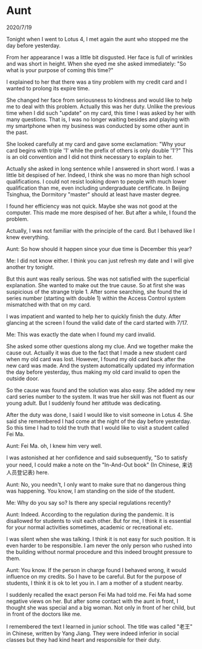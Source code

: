 # Aunt
2020/7/19

Tonight when I went to Lotus 4, I met again the aunt who stopped me the day
before yesterday.

From her appearance I was a little bit disgusted.
Her face is full of wrinkles and was short in height.
When she eyed me she asked immediately: "So what is
your purpose of coming this time?"

I explained to her that there was a tiny problem with
my credit card and I wanted to prolong its expire time.

She changed her face from seriousness to kindness and
would like to help me to deal with this problem.
Actually this was her duty. Unlike the previous
time when I did such "update" on my card, this time
I was asked by her with many questions. That is, I was
no longer waiting besides and playing with my smartphone
when my business was conducted by some other aunt in
the past.

She looked carefully at my card and gave some exclamation:
"Why your card begins with triple '1' while the prefix of
others is only double '1'?" This is an old convention
and I did not think necessary to explain to her.

Actually she asked in long sentence while I answered
in short word. I was a little bit despised of her.
Indeed, I think she was no more than high school
qualifications. I could not resist looking down to
people with much lower qualification than me, even
including undergraduate certificate. In Beijing Tsinghua,
the Dormitory "master" should at least have
master degree.

I found her efficiency was not quick. Maybe she was not
good at the computer. This made me more despised of her.
But after a while, I found the problem.

Actually, I was not familiar with the principle
of the card. But I behaved like I knew everything.

Aunt: So how should it happen since your due time is December this year?

Me: I did not know either. I think you can
just refresh my date and I will give another try tonight.

But this aunt was really serious. She was not satisfied with
the superficial explanation. She wanted to make out the true
cause. So at first she was suspicious of the strange triple 1.
After some searching, she found the id series number (starting with double 1)
within the Access Control system mismatched with that on my card.

I was impatient and wanted to help her to quickly finish the duty.
After glancing at the screen I found the valid date of the card started with
7/17.

Me: This was exactly the date when I found my card invalid.

She asked some other questions along my clue. And we together
make the cause out. Actually it was due to the fact that I made
a new student card when my old card was lost. However, I found
my old card back after the new card was made. And the system
automatically updated my information the day before yesterday, thus
making my old card invalid to open the outside door.

So the cause was found and the solution was also easy.
She added my new card series number to the system.
It was true her skill was not fluent as our young adult. But I suddenly
found her attitude was dedicating.

After the duty was done, I said I would like to visit someone in Lotus 4.
She said she remembered I had come at the night of the day before yesterday.
So this time I had to told the truth that I would like to visit
a student called Fei Ma.

Aunt: Fei Ma. oh, I knew him very well.

I was astonished at her confidence and said subsequently, "So to satisfy your
need, I could make a note on the "In-And-Out book" (In Chinese, 来访人员登记表)
here.

Aunt: No, you needn't, I only want to make sure that no dangerous thing was happening.
You know, I am standing on the side of the student.

Me: Why do you say so? Is there any special regulations recently?

Aunt: Indeed. According to the regulation during the pandemic. It is disallowed for
students to visit each other. But for me, I think it is essential for your normal
activities sometimes, academic or recreational etc.

I was silent when she was talking. I think it is not easy for such position. It is
even harder to be responsible. I am never the only person who rushed into the building
without normal procedure and this indeed brought pressure to them.

Aunt: You know. If the person in charge found I behaved wrong, it would influence on my
credits. So I have to be careful. But for the purpose of students, I think it is ok
to let you in. I am a mother of a student nearby.

I suddenly recalled the exact person Fei Ma had told me. Fei Ma had some negative views on her.
But after some contact with the aunt in front, I thought she was special and a big woman.
Not only in front of her child, but in front of the doctors like me.

I remembered the text I learned in junior school. The title was called "老王" in Chinese,
written by Yang Jiang. They were indeed inferior in social classes but they had kind heart and
responsible for their duty.